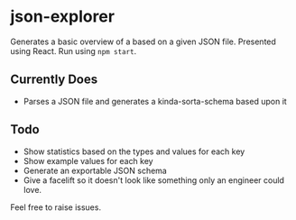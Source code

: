 # json-explorer

Generates a basic overview of a based on a given JSON file. Presented using React. Run using `npm start`.

## Currently Does

* Parses a JSON file and generates a kinda-sorta-schema based upon it

## Todo

* Show statistics based on the types and values for each key
* Show example values for each key
* Generate an exportable JSON schema
* Give a facelift so it doesn't look like something only an engineer could love.

Feel free to raise issues.
